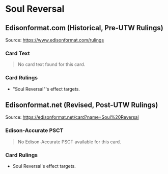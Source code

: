 # Soul Reversal

## Edisonformat.com (Historical, Pre-UTW Rulings)

Source: https://www.edisonformat.com/rulings

### Card Text

> No card text found for this card.

### Card Rulings

*   "Soul Reversal"'s effect targets.

## Edisonformat.net (Revised, Post-UTW Rulings)

Source: https://edisonformat.net/card?name=Soul%20Reversal

### Edison-Accurate PSCT

> No Edison-Accurate PSCT available for this card.

### Card Rulings

*   Soul Reversal's effect targets.
            